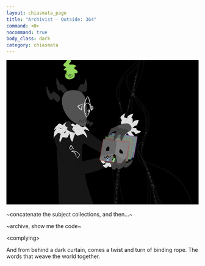 ```yaml
---
layout: chiasmata_page
title: "Archivist · Outside: 364"
command: <Θ>
nocommand: true
body_class: dark
category: chiasmata
---
```


![364](/chiasmata/images/narrative/362.png)

<div class="Computer">
<p>~concatenate the subject collections, and then...~</p>
<p>~archive, show me the code~</p>
<p>&lt;complying&gt;</p>
</div>

And from behind a dark curtain, comes a twist and turn of binding rope.
The words that weave the world together.